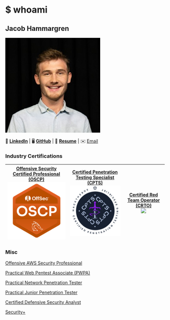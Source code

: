 # $ whoami
## Jacob Hammargren


![](assets/profile.jpg)



 **💼** **[LinkedIn](https://www.linkedin.com/in/jacob-hammargren)**       | 🖥️ **[GitHub](https://github.com/Jacob-Ham)**   | 📜 **[Resume](https://filedn.com/ltuwgrUJcIJFey0kD7kqPqj/JHammargren-Resume.pdf)**  | ✉️ [Email](mailto:jake@jacobh.io)

### Industry Certifications

| [Offensive Security Certified Professional (OSCP)](https://credentials.offsec.com/f0e7984b-0a1f-4d46-8675-808a973564a3#acc.Oegqp6TV)<br>![](assets/oscp.png) | [Certified Penetration Testing Specialist (CPTS)](https://www.credly.com/badges/a2efda9c-8328-4426-a0ac-b6fef8f6abd8)<br>![](assets/oscpts.png) | [Certified Red Team Operator (CRTO)](https://eu.badgr.com/public/assertions/Yb3KP9mETDe2qBJ5Ohy48g)<br>![](assets/crto.png) |
| ------------------------------------------------------------------------------------------------------------------------------------------------------------ | ----------------------------------------------------------------------------------------------------------------------------------------------- | --------------------------------------------------------------------------------------------------------------------------- |



### Misc
[Offensive AWS Security Professional](https://api.eu.badgr.io/public/assertions/H7DhW8vRSlGT3wzc9R_Nng?identity__email=jacobit.work%40gmail.com)

[Practical Web Pentest Associate (PWPA)](https://certified.tcm-sec.com/ae66652b-7ec1-4405-a929-7446f8d34551#acc.OJqDV85p)

[Practical Network Penetration Tester](https://www.credential.net/0c3a1bec-3953-4575-bec3-91da26af2280)

[Practical Junior Penetration Tester](https://www.credential.net/09721c9c-5f0e-401a-9434-8813fd6f8362)

[Certified Defensive Security Analyst](https://www.credly.com/badges/ffd1fcb7-f777-4089-a348-04e3a50116ae)

[Security+](https://www.credly.com/badges/9d106f17-41ec-4f6c-9951-e91a7fee3954/public_url)